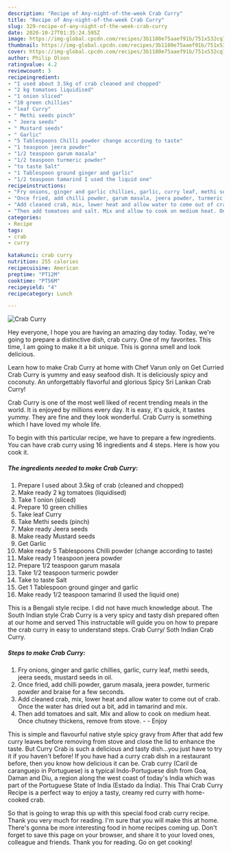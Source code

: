 ```yaml
---
description: "Recipe of Any-night-of-the-week Crab Curry"
title: "Recipe of Any-night-of-the-week Crab Curry"
slug: 329-recipe-of-any-night-of-the-week-crab-curry
date: 2020-10-27T01:35:24.595Z
image: https://img-global.cpcdn.com/recipes/3b1180e75aaef91b/751x532cq70/crab-curry-recipe-main-photo.jpg
thumbnail: https://img-global.cpcdn.com/recipes/3b1180e75aaef91b/751x532cq70/crab-curry-recipe-main-photo.jpg
cover: https://img-global.cpcdn.com/recipes/3b1180e75aaef91b/751x532cq70/crab-curry-recipe-main-photo.jpg
author: Philip Olson
ratingvalue: 4.2
reviewcount: 3
recipeingredient:
- "I used about 3.5kg of crab cleaned and chopped"
- "2 kg tomatoes liquidised"
- "1 onion sliced"
- "10 green chillies"
- "leaf Curry"
- " Methi seeds pinch"
- " Jeera seeds"
- " Mustard seeds"
- " Garlic"
- "5 Tablespoons Chilli powder change according to taste"
- "1 teaspoon jeera powder"
- "1/2 teaspoon garum masala"
- "1/2 teaspoon turmeric powder"
- "to taste Salt"
- "1 Tablespoon ground ginger and garlic"
- "1/2 teaspoon tamarind I used the liquid one"
recipeinstructions:
- "Fry onions, ginger and garlic chillies, garlic, curry leaf, methi seeds, jeera seeds, mustard seeds in oil."
- "Once fried, add chilli powder, garum masala, jeera powder, turmeric powder and braise for a few seconds."
- "Add cleaned crab, mix, lower heat and allow water to come out of crab. Once the water has dried out a bit, add in tamarind and mix."
- "Then add tomatoes and salt. Mix and allow to cook on medium heat. Once chutney thickens, remove from stove.  Enjoy"
categories:
- Recipe
tags:
- crab
- curry

katakunci: crab curry 
nutrition: 255 calories
recipecuisine: American
preptime: "PT12M"
cooktime: "PT56M"
recipeyield: "4"
recipecategory: Lunch

---
```



![Crab Curry](https://img-global.cpcdn.com/recipes/3b1180e75aaef91b/751x532cq70/crab-curry-recipe-main-photo.jpg)

Hey everyone, I hope you are having an amazing day today. Today, we're going to prepare a distinctive dish, crab curry. One of my favorites. This time, I am going to make it a bit unique. This is gonna smell and look delicious.

Learn how to make Crab Curry at home with Chef Varun only on Get Curried Crab Curry is yummy and easy seafood dish. It is deliciously spicy and coconuty. An unforgettably flavorful and glorious Spicy Sri Lankan Crab Curry!

Crab Curry is one of the most well liked of recent trending meals in the world. It is enjoyed by millions every day. It is easy, it's quick, it tastes yummy. They are fine and they look wonderful. Crab Curry is something which I have loved my whole life.


To begin with this particular recipe, we have to prepare a few ingredients. You can have crab curry using 16 ingredients and 4 steps. Here is how you cook it.

<!--inarticleads1-->

##### The ingredients needed to make Crab Curry:

1. Prepare I used about 3.5kg of crab (cleaned and chopped)
1. Make ready 2 kg tomatoes (liquidised)
1. Take 1 onion (sliced)
1. Prepare 10 green chillies
1. Take leaf Curry
1. Take  Methi seeds (pinch)
1. Make ready  Jeera seeds
1. Make ready  Mustard seeds
1. Get  Garlic
1. Make ready 5 Tablespoons Chilli powder (change according to taste)
1. Make ready 1 teaspoon jeera powder
1. Prepare 1/2 teaspoon garum masala
1. Take 1/2 teaspoon turmeric powder
1. Take to taste Salt
1. Get 1 Tablespoon ground ginger and garlic
1. Make ready 1/2 teaspoon tamarind (I used the liquid one)


This is a Bengali style recipe. I did not have much knowledge about. The South Indian style Crab Curry is a very spicy and tasty dish prepared often at our home and served This instructable will guide you on how to prepare the crab curry in easy to understand steps. Crab Curry/ Soth Indian Crab Curry. 

<!--inarticleads2-->

##### Steps to make Crab Curry:

1. Fry onions, ginger and garlic chillies, garlic, curry leaf, methi seeds, jeera seeds, mustard seeds in oil.
1. Once fried, add chilli powder, garum masala, jeera powder, turmeric powder and braise for a few seconds.
1. Add cleaned crab, mix, lower heat and allow water to come out of crab. Once the water has dried out a bit, add in tamarind and mix.
1. Then add tomatoes and salt. Mix and allow to cook on medium heat. Once chutney thickens, remove from stove. -  - Enjoy


This is simple and flavourful native style spicy gravy from After that add few curry leaves before removing from stove and close the lid to enhance the taste. But Curry Crab is such a delicious and tasty dish…you just have to try it if you haven&#39;t before! If you have had a curry crab dish in a restaurant before, then you know how delicious it can be. Crab curry (Caril de caranguejo in Portuguese) is a typical Indo-Portuguese dish from Goa, Daman and Diu, a region along the west coast of today&#39;s India which was part of the Portuguese State of India (Estado da Índia). This Thai Crab Curry Recipe is a perfect way to enjoy a tasty, creamy red curry with home-cooked crab. 

So that is going to wrap this up with this special food crab curry recipe. Thank you very much for reading. I'm sure that you will make this at home. There's gonna be more interesting food in home recipes coming up. Don't forget to save this page on your browser, and share it to your loved ones, colleague and friends. Thank you for reading. Go on get cooking!
